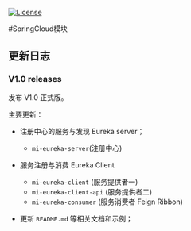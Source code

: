 [![License](https://img.shields.io/badge/license-MIT-blue.svg)](http://blog.csdn.net/fjnpysh)

#SpringCloud模块  

## 更新日志

### V1.0 releases

发布 V1.0 正式版。

主要更新：

- 注册中心的服务与发现 Eureka server；
   - `mi-eureka-server`(注册中心)

- 服务注册与消费 Eureka Client

   - `mi-eureka-client` (服务提供者一)
   - `mi-eureka-client-api` (服务提供者二)
   - `mi-eureka-consumer` (服务消费者 Feign Ribbon)
    
- 更新 `README.md` 等相关文档和示例；
